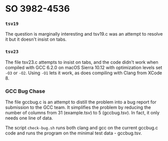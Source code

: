 # SO 3982-4536

### `tsv19`

The question is marginally interesting and tsv19.c was an attempt to
resolve it but it doesn't insist on tabs.

### `tsv23`

The file tsv23.c attempts to insist on tabs, and the code didn't work
when compiled with GCC 6.2.0 on macOS Sierra 10.12 with optimization
levels set `-O3` or `-O2`.
Using `-O1` lets it work, as does compiling with Clang from XCode 8.

### GCC Bug Chase

The file gccbug.c is an attempt to distill the problem into a bug report
for submission to the GCC team.
It simplifies the problem by reducing the number of columns from 31
(example.tsv) to 5 (gccbug.tsv).
In fact, it only needs one line of data.

The script `check-bug.sh` runs both clang and gcc on the current
gccbug.c code and runs the program on the minimal test data -
gccbug.tsv.

